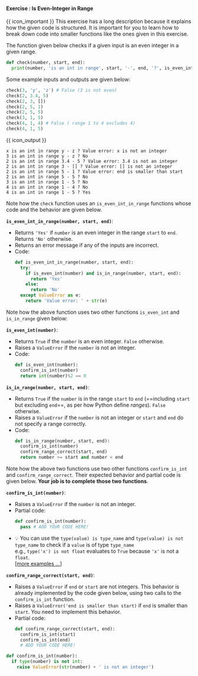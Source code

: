 #### Exercise : Is Even-Integer in Range

<tip-box> 

{{ icon_important }} This exercise has a long description because it explains how the given code is structured. It is important for you to learn how to break down code into smaller functions like the ones given in this exercise.

</tip-box>

The function given below checks if a given input is an even integer in a given range.

```python
def check(number, start, end):
  print(number, 'is an int in range', start, '-', end, '?', is_even_int_in_range(number, start, end))
```

Some example inputs and outputs are given below:  
```python
check(3, 'y', 'z') # False (3 is not even)
check(2, 3.4, 5)
check(2, 3, [])
check(2, 5, 1)
check(2, 5, 5)
check(3, 1, 5)
check(4, 1, 4) # False ( range 1 to 4 excludes 4)
check(4, 1, 5)
```
{{ icon_output }}
```
x is an int in range y - z ? Value error: x is not an integer
3 is an int in range y - z ? No
2 is an int in range 3.4 - 5 ? Value error: 3.4 is not an integer
2 is an int in range 3 - [] ? Value error: [] is not an integer
2 is an int in range 5 - 1 ? Value error: end is smaller than start
2 is an int in range 5 - 5 ? No
3 is an int in range 1 - 5 ? No
4 is an int in range 1 - 4 ? No
4 is an int in range 1 - 5 ? Yes
```

Note how the `check` function uses an `is_even_int_in_range` functions whose code and the behavior are given below. 

**`is_even_int_in_range(number, start, end)`**:
* Returns `'Yes'` if `number` is an even integer in the range `start` to `end`. Returns `'No'` otherwise.
* Returns an error message if any of the inputs are incorrect.
* Code:
  ```python
  def is_even_int_in_range(number, start, end):
    try:
      if is_even_int(number) and is_in_range(number, start, end):
        return 'Yes'
      else:
        return 'No'
    except ValueError as e:
      return 'Value error: ' + str(e)
  ``` 

Note how the above function uses two other functions `is_even_int` and `is_in_range` given below:

**`is_even_int(number)`**:
* Returns `True` if the `number` is an even integer. `False` otherwise.
* Raises a `ValueError` if the `number` is not an integer.
* Code:
  ```python
  def is_even_int(number):
    confirm_is_int(number)
    return int(number)%2 == 0
  ```

**`is_in_range(number, start, end)`**: 
* Returns `True` if the `number` is in the range `start` to `end` (==including `start` but excluding `end`==, as per how Python define _ranges_). `False` otherwise.
* Raises a `ValueError` if the `number` is not an integer or `start` and `end` do not specify a range correctly.
* Code: 
  ```python
  def is_in_range(number, start, end):
    confirm_is_int(number)
    confirm_range_correct(start, end)
    return number >= start and number < end
  ```
Note how the above two functions use two other functions `confirm_is_int` and `confirm_range_correct`. Their expected behavior and partial code is given below. **Your job is to complete those two functions**.

**`confirm_is_int(number)`**: 
* Raises a `ValueError` if the `number` is not an integer.
* Partial code:
  ```python
  def confirm_is_int(number):
    pass # ADD YOUR CODE HERE!
  ```
* :bulb: You can use the `type(value) is type_name` and `type(value) is not type_name` to check if a `value` is of type `type_name`<br>
  e.g., `type('x') is not float` evaluates to `True` because `'x'` is not a `float`.<br>
  [[more examples ...](https://www.poftut.com/python-type-function-examples/)]
  
**`confirm_range_correct(start, end)`**:
* Raises a `ValueError` if `end` or `start` are not integers. This behavior is already implemented by the code given below, using two calls to the `confirm_is_int` function.
* Raises a `ValueError('end is smaller than start)` if `end` is smaller than `start`. You need to implement this behavior.
* Partial code:
  ```python
  def confirm_range_correct(start, end):
    confirm_is_int(start)
    confirm_is_int(end)
    # ADD YOUR CODE HERE!
  ```

<panel type="seamless" header="%%:bulb: Partial solution%%">

```python
def confirm_is_int(number):
  if type(number) is not int:
    raise ValueError(str(number) + ' is not an integer')
```

</panel>